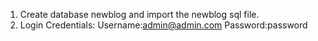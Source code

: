 1) Create database newblog and import the newblog sql file.
2) Login Credentials:
	Username:admin@admin.com
	Password:password
